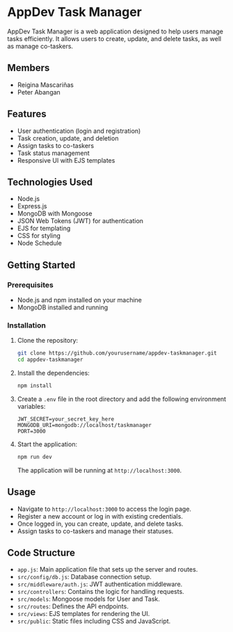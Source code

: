 # AppDev Task Manager

AppDev Task Manager is a web application designed to help users manage tasks efficiently. It allows users to create, update, and delete tasks, as well as manage co-taskers.

## Members
- Reigina  Mascariñas
- Peter Abangan

## Features

- User authentication (login and registration)
- Task creation, update, and deletion
- Assign tasks to co-taskers
- Task status management
- Responsive UI with EJS templates

## Technologies Used

- Node.js
- Express.js
- MongoDB with Mongoose
- JSON Web Tokens (JWT) for authentication
- EJS for templating
- CSS for styling
- Node Schedule

## Getting Started

### Prerequisites

- Node.js and npm installed on your machine
- MongoDB installed and running

### Installation

1. Clone the repository:

   ```bash
   git clone https://github.com/yourusername/appdev-taskmanager.git
   cd appdev-taskmanager
   ```

2. Install the dependencies:

   ```bash
   npm install
   ```

3. Create a `.env` file in the root directory and add the following environment variables:

   ```plaintext
   JWT_SECRET=your_secret_key_here
   MONGODB_URI=mongodb://localhost/taskmanager
   PORT=3000
   ```

4. Start the application:

   ```bash
   npm run dev
   ```

   The application will be running at `http://localhost:3000`.

## Usage

- Navigate to `http://localhost:3000` to access the login page.
- Register a new account or log in with existing credentials.
- Once logged in, you can create, update, and delete tasks.
- Assign tasks to co-taskers and manage their statuses.

## Code Structure

- `app.js`: Main application file that sets up the server and routes.
- `src/config/db.js`: Database connection setup.
- `src/middleware/auth.js`: JWT authentication middleware.
- `src/controllers`: Contains the logic for handling requests.
- `src/models`: Mongoose models for User and Task.
- `src/routes`: Defines the API endpoints.
- `src/views`: EJS templates for rendering the UI.
- `src/public`: Static files including CSS and JavaScript.
